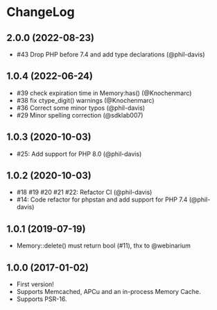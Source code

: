 ChangeLog
=========

2.0.0 (2022-08-23)
------------------

* #43 Drop PHP before 7.4 and add type declarations (@phil-davis)

1.0.4 (2022-06-24)
------------------

* #39 check expiration time in Memory:has() (@Knochenmarc)
* #38 fix ctype_digit() warnings (@Knochenmarc)
* #36 Correct some minor typos (@phil-davis)
* #29 Minor spelling correction (@sdklab007)

1.0.3 (2020-10-03)
------------------

* #25: Add support for PHP 8.0 (@phil-davis)

1.0.2 (2020-10-03)
------------------

* #18 #19 #20 #21 #22: Refactor CI (@phil-davis)
* #14: Code refactor for phpstan and add support for PHP 7.4 (@phil-davis)

1.0.1 (2019-07-19)
------------------

* Memory::delete() must return bool (#11), thx to @webinarium

1.0.0 (2017-01-02)
------------------

* First version!
* Supports Memcached, APCu and an in-process Memory Cache.
* Supports PSR-16.
